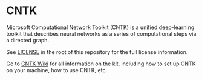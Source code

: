 # CNTK
Microsoft Computational Network Toolkit (CNTK) is a unified deep-learning toolkit that describes neural networks as a series of computational steps via a directed graph.

See [LICENSE](./LICENSE.md) in the root of this repository for the full license information.

Go to [CNTK Wiki](https://github.com/Microsoft/CNTK/wiki) for all information on the kit, including how to set up CNTK on your machine, how to use CNTK, etc.
